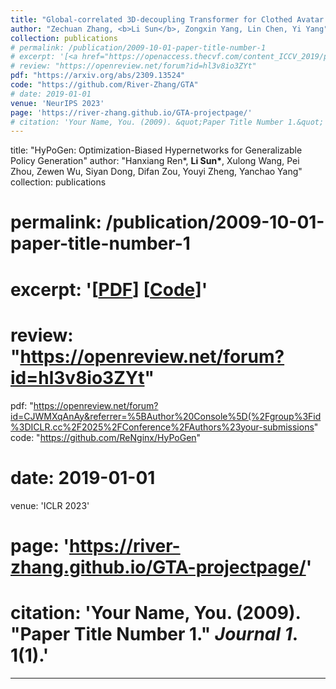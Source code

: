 ```yaml
---
title: "Global-correlated 3D-decoupling Transformer for Clothed Avatar Reconstruction"
author: "Zechuan Zhang, <b>Li Sun</b>, Zongxin Yang, Lin Chen, Yi Yang"
collection: publications
# permalink: /publication/2009-10-01-paper-title-number-1
# excerpt: '[<a href="https://openaccess.thecvf.com/content_ICCV_2019/papers/Yang_Very_Long_Natural_Scenery_Image_Prediction_by_Outpainting_ICCV_2019_paper.pdf">PDF</a>]  [<a href="https://github.com/z-x-yang/NS-Outpainting">Code</a>]'
# review: "https://openreview.net/forum?id=hl3v8io3ZYt"
pdf: "https://arxiv.org/abs/2309.13524"
code: "https://github.com/River-Zhang/GTA"
# date: 2019-01-01
venue: 'NeurIPS 2023'
page: 'https://river-zhang.github.io/GTA-projectpage/'
# citation: 'Your Name, You. (2009). &quot;Paper Title Number 1.&quot; <i>Journal 1</i>. 1(1).'
---
```

title: "HyPoGen: Optimization-Biased Hypernetworks for Generalizable Policy Generation"
author: "Hanxiang Ren*, <b>Li Sun*</b>, Xulong Wang, Pei Zhou, Zewen Wu, Siyan Dong, Difan Zou, Youyi Zheng, Yanchao Yang"
collection: publications
# permalink: /publication/2009-10-01-paper-title-number-1
# excerpt: '[<a href="https://openaccess.thecvf.com/content_ICCV_2019/papers/Yang_Very_Long_Natural_Scenery_Image_Prediction_by_Outpainting_ICCV_2019_paper.pdf">PDF</a>]  [<a href="https://github.com/z-x-yang/NS-Outpainting">Code</a>]'
# review: "https://openreview.net/forum?id=hl3v8io3ZYt"
pdf: "https://openreview.net/forum?id=CJWMXqAnAy&referrer=%5BAuthor%20Console%5D(%2Fgroup%3Fid%3DICLR.cc%2F2025%2FConference%2FAuthors%23your-submissions"
code: "https://github.com/ReNginx/HyPoGen"
# date: 2019-01-01
venue: 'ICLR 2023'
# page: 'https://river-zhang.github.io/GTA-projectpage/'
# citation: 'Your Name, You. (2009). &quot;Paper Title Number 1.&quot; <i>Journal 1</i>. 1(1).'
---
